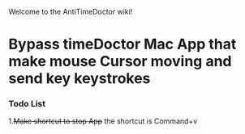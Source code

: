 Welcome to the AntiTimeDoctor wiki!

# **Bypass timeDoctor Mac App that make mouse Cursor moving and send key keystrokes**


### Todo List 
1.~~Make shortcut to stop App~~  the shortcut is Command+v
